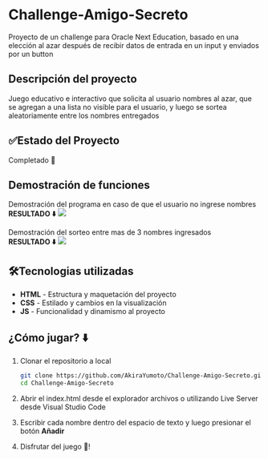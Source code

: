 # Challenge-Amigo-Secreto
Proyecto de un challenge para Oracle Next Education, basado en una elección al azar después de recibir datos de entrada en un input y enviados por un button


## Descripción del proyecto

Juego educativo e interactivo que solicita al usuario nombres al azar, que se agregan a una lista no visible para el usuario, y luego se sortea aleatoriamente entre los nombres entregados

## ✅Estado del Proyecto

Completado 💯

## Demostración de funciones
Demostración del programa en caso de que el usuario no ingrese nombres </br>
<strong>RESULTADO ⬇️</strong>
<img src="assets/Demostración fallida.png">

Demostración del sorteo entre mas de 3 nombres ingresados </br>
<strong>RESULTADO ⬇️</strong>
<img src="assets/Demostración exitosa.png">

## 🛠️Tecnologias utilizadas 
- **HTML** - Estructura y maquetación del proyecto
- **CSS** - Estilado y cambios en la visualización
- **JS** - Funcionalidad y dinamismo al proyecto

## ¿Cómo jugar? ⬇️
1. Clonar el repositorio a local  
    ```bash
    git clone https://github.com/AkiraYumoto/Challenge-Amigo-Secreto.git
    cd Challenge-Amigo-Secreto
2. Abrir el index.html desde el explorador archivos o utilizando Live Server desde Visual Studio Code

3. Escribir cada nombre dentro del espacio de texto y luego presionar el botón <strong>Añadir</strong> 

4. Disfrutar del juego 🎊!